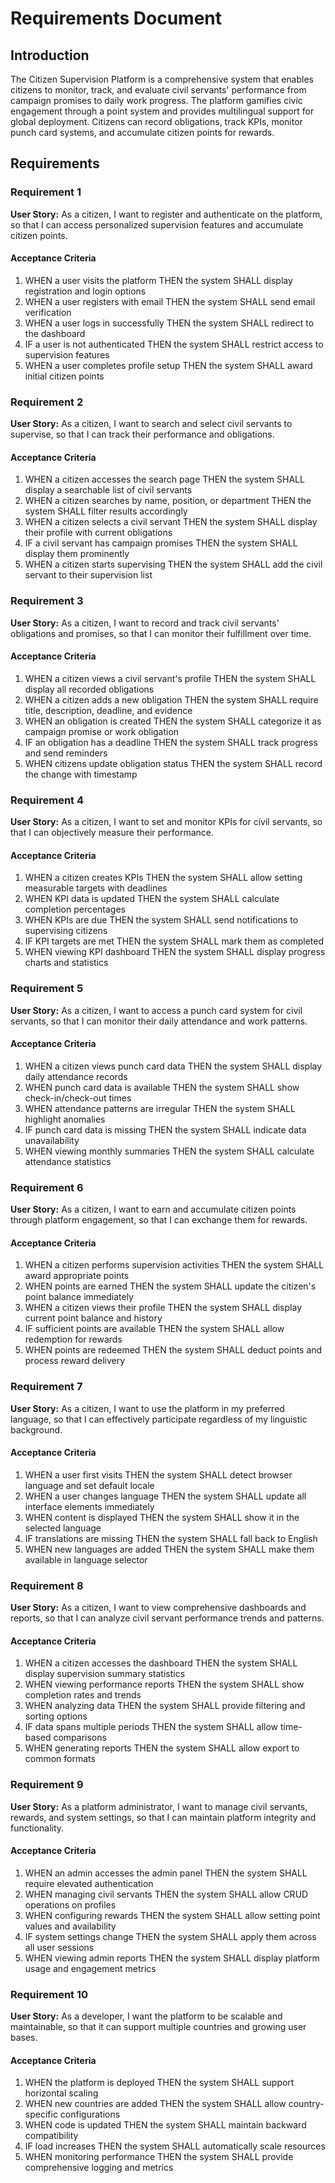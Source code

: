 # Requirements Document

## Introduction

The Citizen Supervision Platform is a comprehensive system that enables citizens to monitor, track, and evaluate civil servants' performance from campaign promises to daily work progress. The platform gamifies civic engagement through a point system and provides multilingual support for global deployment. Citizens can record obligations, track KPIs, monitor punch card systems, and accumulate citizen points for rewards.

## Requirements

### Requirement 1

**User Story:** As a citizen, I want to register and authenticate on the platform, so that I can access personalized supervision features and accumulate citizen points.

#### Acceptance Criteria

1. WHEN a user visits the platform THEN the system SHALL display registration and login options
2. WHEN a user registers with email THEN the system SHALL send email verification
3. WHEN a user logs in successfully THEN the system SHALL redirect to the dashboard
4. IF a user is not authenticated THEN the system SHALL restrict access to supervision features
5. WHEN a user completes profile setup THEN the system SHALL award initial citizen points

### Requirement 2

**User Story:** As a citizen, I want to search and select civil servants to supervise, so that I can track their performance and obligations.

#### Acceptance Criteria

1. WHEN a citizen accesses the search page THEN the system SHALL display a searchable list of civil servants
2. WHEN a citizen searches by name, position, or department THEN the system SHALL filter results accordingly
3. WHEN a citizen selects a civil servant THEN the system SHALL display their profile with current obligations
4. IF a civil servant has campaign promises THEN the system SHALL display them prominently
5. WHEN a citizen starts supervising THEN the system SHALL add the civil servant to their supervision list

### Requirement 3

**User Story:** As a citizen, I want to record and track civil servants' obligations and promises, so that I can monitor their fulfillment over time.

#### Acceptance Criteria

1. WHEN a citizen views a civil servant's profile THEN the system SHALL display all recorded obligations
2. WHEN a citizen adds a new obligation THEN the system SHALL require title, description, deadline, and evidence
3. WHEN an obligation is created THEN the system SHALL categorize it as campaign promise or work obligation
4. IF an obligation has a deadline THEN the system SHALL track progress and send reminders
5. WHEN citizens update obligation status THEN the system SHALL record the change with timestamp

### Requirement 4

**User Story:** As a citizen, I want to set and monitor KPIs for civil servants, so that I can objectively measure their performance.

#### Acceptance Criteria

1. WHEN a citizen creates KPIs THEN the system SHALL allow setting measurable targets with deadlines
2. WHEN KPI data is updated THEN the system SHALL calculate completion percentages
3. WHEN KPIs are due THEN the system SHALL send notifications to supervising citizens
4. IF KPI targets are met THEN the system SHALL mark them as completed
5. WHEN viewing KPI dashboard THEN the system SHALL display progress charts and statistics

### Requirement 5

**User Story:** As a citizen, I want to access a punch card system for civil servants, so that I can monitor their daily attendance and work patterns.

#### Acceptance Criteria

1. WHEN a citizen views punch card data THEN the system SHALL display daily attendance records
2. WHEN punch card data is available THEN the system SHALL show check-in/check-out times
3. WHEN attendance patterns are irregular THEN the system SHALL highlight anomalies
4. IF punch card data is missing THEN the system SHALL indicate data unavailability
5. WHEN viewing monthly summaries THEN the system SHALL calculate attendance statistics

### Requirement 6

**User Story:** As a citizen, I want to earn and accumulate citizen points through platform engagement, so that I can exchange them for rewards.

#### Acceptance Criteria

1. WHEN a citizen performs supervision activities THEN the system SHALL award appropriate points
2. WHEN points are earned THEN the system SHALL update the citizen's point balance immediately
3. WHEN a citizen views their profile THEN the system SHALL display current point balance and history
4. IF sufficient points are available THEN the system SHALL allow redemption for rewards
5. WHEN points are redeemed THEN the system SHALL deduct points and process reward delivery

### Requirement 7

**User Story:** As a citizen, I want to use the platform in my preferred language, so that I can effectively participate regardless of my linguistic background.

#### Acceptance Criteria

1. WHEN a user first visits THEN the system SHALL detect browser language and set default locale
2. WHEN a user changes language THEN the system SHALL update all interface elements immediately
3. WHEN content is displayed THEN the system SHALL show it in the selected language
4. IF translations are missing THEN the system SHALL fall back to English
5. WHEN new languages are added THEN the system SHALL make them available in language selector

### Requirement 8

**User Story:** As a citizen, I want to view comprehensive dashboards and reports, so that I can analyze civil servant performance trends and patterns.

#### Acceptance Criteria

1. WHEN a citizen accesses the dashboard THEN the system SHALL display supervision summary statistics
2. WHEN viewing performance reports THEN the system SHALL show completion rates and trends
3. WHEN analyzing data THEN the system SHALL provide filtering and sorting options
4. IF data spans multiple periods THEN the system SHALL allow time-based comparisons
5. WHEN generating reports THEN the system SHALL allow export to common formats

### Requirement 9

**User Story:** As a platform administrator, I want to manage civil servants, rewards, and system settings, so that I can maintain platform integrity and functionality.

#### Acceptance Criteria

1. WHEN an admin accesses the admin panel THEN the system SHALL require elevated authentication
2. WHEN managing civil servants THEN the system SHALL allow CRUD operations on profiles
3. WHEN configuring rewards THEN the system SHALL allow setting point values and availability
4. IF system settings change THEN the system SHALL apply them across all user sessions
5. WHEN viewing admin reports THEN the system SHALL display platform usage and engagement metrics

### Requirement 10

**User Story:** As a developer, I want the platform to be scalable and maintainable, so that it can support multiple countries and growing user bases.

#### Acceptance Criteria

1. WHEN the platform is deployed THEN the system SHALL support horizontal scaling
2. WHEN new countries are added THEN the system SHALL allow country-specific configurations
3. WHEN code is updated THEN the system SHALL maintain backward compatibility
4. IF load increases THEN the system SHALL automatically scale resources
5. WHEN monitoring performance THEN the system SHALL provide comprehensive logging and metrics
